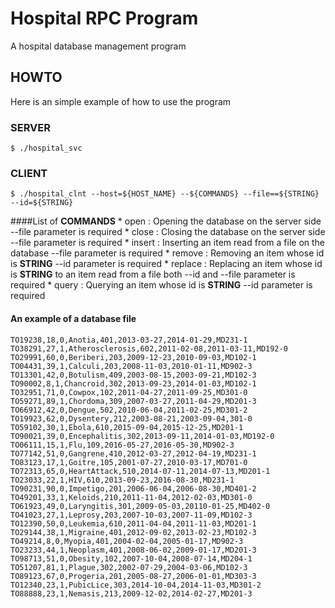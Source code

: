 # Hospital RPC Program
A hospital database management program
## HOWTO
Here is an simple example of how to use the program
### SERVER
```
$ ./hospital_svc
```
### CLIENT
```
$ ./hospital_clnt --host=${HOST_NAME} --${COMMANDS} --file==${STRING} --id=${STRING}
```

####List of __COMMANDS__
		* open : Opening the database on the server side
			--file parameter is required
		* close : Closing the database on the server side
			--file parameter is required
		* insert : Inserting an item read from a file on the database
			--file parameter is required
		* remove : Removing an item whose id is __STRING__
			--id parameter is required
		* replace : Replacing an item whose id is __STRING__ to an item read from a file
			both --id and --file parameter is required
		* query : Querying an item whose id is __STRING__
			--id parameter is required

#### An example of a database file
```
TO19238,18,0,Anotia,401,2013-03-27,2014-01-29,MD231-1
TO38291,27,1,Atherosclerosis,602,2011-02-08,2011-03-11,MD192-0
TO29991,60,0,Beriberi,203,2009-12-23,2010-09-03,MD102-1
TO04431,39,1,Calculi,203,2008-11-03,2010-01-11,MD902-3
TO13301,42,0,Botulism,409,2003-08-15,2003-09-21,MD102-3
TO90002,8,1,Chancroid,302,2013-09-23,2014-01-03,MD102-1
TO32951,71,0,Cowpox,102,2011-04-27,2011-09-25,MD301-0
TO59271,89,1,Chordoma,309,2007-03-27,2011-04-29,MD201-3
TO66912,42,0,Dengue,502,2010-06-04,2011-02-25,MD301-2
TO19923,62,0,Dysentery,212,2003-08-21,2003-09-04,301-0
TO59102,30,1,Ebola,610,2015-09-04,2015-12-25,MD201-1
TO90021,39,0,Encephalitis,302,2013-09-11,2014-01-03,MD192-0
TO06111,15,1,Flu,109,2016-05-27,2016-05-30,MD902-3
TO77142,51,0,Gangrene,410,2012-03-27,2012-04-19,MD231-1
TO83123,17,1,Goitre,105,2001-07-27,2010-03-17,MD701-0
TO72313,65,0,HeartAttack,510,2014-07-11,2014-07-13,MD201-1
TO23033,22,1,HIV,610,2013-09-23,2016-08-30,MD231-1
TO90231,90,0,Impetigo,201,2006-06-04,2006-08-30,MD401-2
TO49201,33,1,Keloids,210,2011-11-04,2012-02-03,MD301-0
TO61923,49,0,Laryngitis,301,2009-05-03,20110-01-25,MD402-0
TO41023,27,1,Leprosy,203,2007-10-03,2007-11-09,MD102-3
TO12390,50,0,Leukemia,610,2011-04-04,2011-11-03,MD201-1
TO29144,38,1,Migraine,401,2012-09-02,2013-02-23,MD102-3
TO49214,8,0,Myopia,401,2004-02-04,2005-01-17,MD902-3
TO23233,44,1,Neoplasm,401,2008-06-02,2009-01-17,MD201-3
TO98713,51,0,Obesity,102,2007-10-04,2008-07-14,MD204-1
TO51207,81,1,Plague,302,2002-07-29,2004-03-06,MD102-3
TO89123,67,0,Progeria,201,2005-08-27,2006-01-01,MD303-3
TO12340,23,1,PubicLice,303,2014-10-04,2014-11-03,MD301-2
TO88888,23,1,Nemasis,213,2009-12-02,2014-02-27,MD201-3
```


